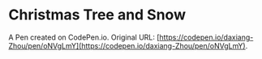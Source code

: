 # Christmas Tree and Snow

A Pen created on CodePen.io. Original URL: [https://codepen.io/daxiang-Zhou/pen/oNVgLmY](https://codepen.io/daxiang-Zhou/pen/oNVgLmY).

